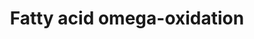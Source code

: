 ---
annotations:
- type: Pathway Ontology
  value: fatty acid degradation pathway
- type: Pathway Ontology
  value: fatty acid omega degradation pathway
authors:
- Evelo
- MaintBot
- Thomas
- Cizar
- Christine Chichester
- Youssefwalid
- Eweitz
description: ''
last-edited: 2021-05-16
organisms:
- Rattus norvegicus
redirect_from:
- /index.php/Pathway:WP133
- /instance/WP133
schema-jsonld:
- '@context': https://schema.org/
  '@id': https://wikipathways.github.io/pathways/WP133.html
  '@type': Dataset
  creator:
    '@type': Organization
    name: WikiPathways
  description: ''
  keywords:
  - Cyp1a2
  - ADH1B
  - Adh1
  - Cyp2a6
  - Adh1c
  - Aldh2
  - Cyp2d6
  - Adh4
  - Aldh1a1
  - Cyp4a11
  - Adh7
  - Cyp2e1
  - Cyp3a2
  - Cyp1a1
  - Adh6
  license: CC0
  name: Fatty acid omega-oxidation
seo: CreativeWork
title: Fatty acid omega-oxidation
wpid: WP133
---